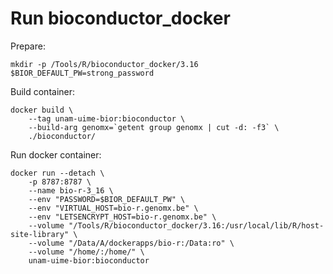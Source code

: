 # Run bioconductor_docker

Prepare:

    mkdir -p /Tools/R/bioconductor_docker/3.16
    $BIOR_DEFAULT_PW=strong_password

Build container:

    docker build \
        --tag unam-uime-bior:bioconductor \
        --build-arg genomx=`getent group genomx | cut -d: -f3` \
        ./bioconductor/

Run docker container:

    docker run --detach \
        -p 8787:8787 \
        --name bio-r-3_16 \
        --env "PASSWORD=$BIOR_DEFAULT_PW" \
        --env "VIRTUAL_HOST=bio-r.genomx.be" \
        --env "LETSENCRYPT_HOST=bio-r.genomx.be" \
        --volume "/Tools/R/bioconductor_docker/3.16:/usr/local/lib/R/host-site-library" \
        --volume "/Data/A/dockerapps/bio-r:/Data:ro" \
        --volume "/home/:/home/" \
        unam-uime-bior:bioconductor